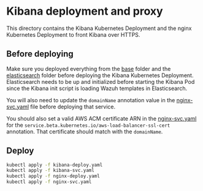 # Kibana deployment and proxy
This directory contains the Kibana Kubernetes Deployment and the nginx Kubernetes Deployment to front Kibana over HTTPS.

## Before deploying
Make sure you deployed everything from the [base](../base) folder and the [elasticsearch](../elasticsearch) folder before deploying the Kibana Kubernetes Deployment. Elasticsearch needs to be up and initialized before starting the Kibana Pod since the Kibana init script is loading Wazuh templates in Elasticsearch.

You will also need to update the `domainName` annotation value in the [nginx-svc.yaml](nginx-svc.yaml) file before deploying that service.

You should also set a valid AWS ACM certificate ARN in the [nginx-svc.yaml](nginx-svc.yaml) for the `service.beta.kubernetes.io/aws-load-balancer-ssl-cert` annotation. That certificate should match with the `domainName`.

## Deploy
```BASH
kubectl apply -f kibana-deploy.yaml
kubectl apply -f kibana-svc.yaml
kubectl apply -f nginx-deploy.yaml
kubectl apply -f nginx-svc.yaml
```
